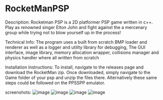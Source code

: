 # RocketManPSP

Description:
Rocketman PSP is a 2D platformer PSP game written in c++.
Play as renowned singer Elton John and fight against the a mercenary group while trying not to blow yourself up in the process!

Technical Info:
The program uses a built from scratch BMP loader and renderer as well as a logger and utility library for debugging, The GUI interface, image library, memory allocation wrapper, collisions manager and physics handler where all written from scratch

Installation Instructions:
To install, navigate to the releases page and download the RocketMan zip. Once downloaded, simply navigate to the Game folder of your psp and unzip the files there. Alternatively these same steps could be followed on the PPSSPP emulator.

screenshots:
![image](https://github.com/JamaicaNater/RocketManPSP/assets/52978102/f221ebcf-c951-4f95-9e5b-9689c49506f3)
![image](https://github.com/JamaicaNater/RocketManPSP/assets/52978102/317cfefd-19e9-407a-8689-e5350cc6053d)
![image](https://user-images.githubusercontent.com/52978102/174581212-2125485f-cf5a-4ab9-92ce-b6f7161b0169.png)
![image](https://github.com/JamaicaNater/RocketManPSP/assets/52978102/4f67044a-f2b7-4306-aa58-177ef3545870)
